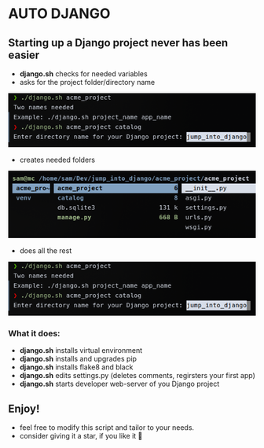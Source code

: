 # AUTO DJANGO

## Starting up a Django project never has been easier

- **django.sh** checks for needed variables
- asks for the project folder/directory name

![script checks for two variables](img/1.png)

- creates needed folders

![Give name to your project directory](img/2.png)

- does all the rest

![it even edits settings.py file and registers the first app](img/1.png)


### What it does:

- **django.sh** installs virtual environment
- **django.sh** installs and upgrades pip
- **django.sh** installs flake8 and black
- **django.sh** edits settings.py (deletes comments, regirsters your first app)
- **django.sh** starts developer web-server of you Django project

## Enjoy!

- feel free to modify this script and tailor to your needs.
- consider giving it a star, if you like it 🙂
